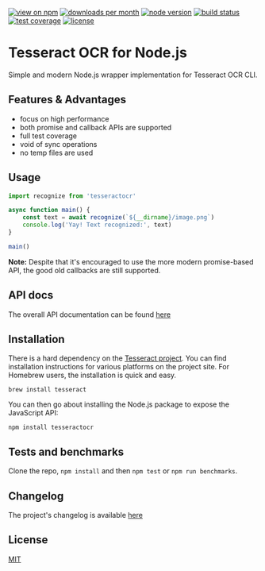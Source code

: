 [![view on npm](http://img.shields.io/npm/v/tesseractocr.svg?style=flat-square)](https://www.npmjs.com/package/tesseractocr)
[![downloads per month](http://img.shields.io/npm/dm/tesseractocr.svg?style=flat-square)](https://www.npmjs.com/package/tesseractocr)
[![node version](https://img.shields.io/badge/node->=8-brightgreen.svg?style=flat-square)](https://nodejs.org/download)
[![build status](https://img.shields.io/travis/schwarzkopfb/tesseract-ocr.svg?style=flat-square)](https://travis-ci.org/schwarzkopfb/tesseract-ocr)
[![test coverage](https://img.shields.io/coveralls/schwarzkopfb/tesseract-ocr.svg?style=flat-square)](https://coveralls.io/github/schwarzkopfb/tesseract-ocr)
[![license](https://img.shields.io/npm/l/tesseractocr.svg?style=flat-square)](https://github.com/schwarzkopfb/tesseractocr/blob/master/LICENSE)

# Tesseract OCR for Node.js

Simple and modern Node.js wrapper implementation for Tesseract OCR CLI.

## Features & Advantages

- focus on high performance
- both promise and callback APIs are supported
- full test coverage
- void of sync operations
- no temp files are used

## Usage

```js
import recognize from 'tesseractocr'

async function main() {
    const text = await recognize(`${__dirname}/image.png`)
    console.log('Yay! Text recognized:', text)
}

main()

```

**Note:** Despite that it's encouraged to use the more modern promise-based API,
the good old callbacks are still supported.

## API docs

The overall API documentation can be found [here](/docs.md)

## Installation

There is a hard dependency on the [Tesseract project](https://github.com/tesseract-ocr/tesseract).  You can find installation instructions for various platforms on the project site. For Homebrew users, the installation is quick and easy.

    brew install tesseract

You can then go about installing the Node.js package to expose the JavaScript API:

    npm install tesseractocr

## Tests and benchmarks

Clone the repo, `npm install` and then `npm test` or `npm run benchmarks`.

## Changelog

The project's changelog is available [here](/changelog.md)

## License

[MIT](/LICENSE)
